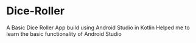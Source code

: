 # Dice-Roller
A Basic Dice Roller App build using Android Studio in Kotlin Helped me to learn the basic functionality of Android Studio
